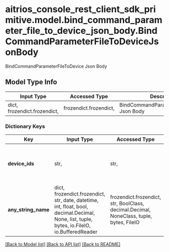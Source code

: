 # aitrios_console_rest_client_sdk_primitive.model.bind_command_parameter_file_to_device_json_body.BindCommandParameterFileToDeviceJsonBody

BindCommandParameterFileToDevice Json Body

## Model Type Info
Input Type | Accessed Type | Description | Notes
------------ | ------------- | ------------- | -------------
dict, frozendict.frozendict,  | frozendict.frozendict,  | BindCommandParameterFileToDevice Json Body | 

### Dictionary Keys
Key | Input Type | Accessed Type | Description | Notes
------------ | ------------- | ------------- | ------------- | -------------
**device_ids** | str,  | str,  | Specify multiple device IDs separated by commas. | 
**any_string_name** | dict, frozendict.frozendict, str, date, datetime, int, float, bool, decimal.Decimal, None, list, tuple, bytes, io.FileIO, io.BufferedReader | frozendict.frozendict, str, BoolClass, decimal.Decimal, NoneClass, tuple, bytes, FileIO | any string name can be used but the value must be the correct type | [optional]

[[Back to Model list]](../../README.md#documentation-for-models) [[Back to API list]](../../README.md#documentation-for-api-endpoints) [[Back to README]](../../README.md)

